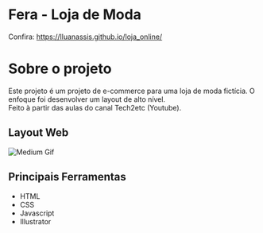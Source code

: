 # Fera - Loja de Moda 
Confira: https://lluanassis.github.io/loja_online/

# Sobre o projeto
Este projeto é um projeto de e-commerce para uma loja de moda fictícia. O enfoque foi desenvolver um layout de alto nível. <br>
Feito à partir das aulas do canal Tech2etc (Youtube).

## Layout Web
![Medium Gif](https://github.com/lluanassis/loja_online/blob/main/img/gif-da-pagina.gif)


## Principais Ferramentas
- HTML 
- CSS
- Javascript
- Illustrator
